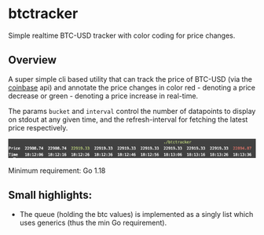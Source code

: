 # btctracker
Simple realtime BTC-USD tracker with color coding for price changes.

## Overview
A super simple cli based utility that can track the price of BTC-USD (via the [coinbase](https://api.coinbase.com/v2/prices/BTC-USD/spot) api) and annotate the price changes in color red - denoting a price decrease or green - denoting a price increase in real-time.

The params `bucket` and `interval` control the number of datapoints to display on stdout at any given time, and the refresh-interval for fetching the latest price respectively.

![Command screenshot](screenshot.png)

Minimum requirement: Go 1.18

## Small highlights:
- The queue (holding the btc values) is implemented as a singly list which uses generics (thus the min Go requirement).
